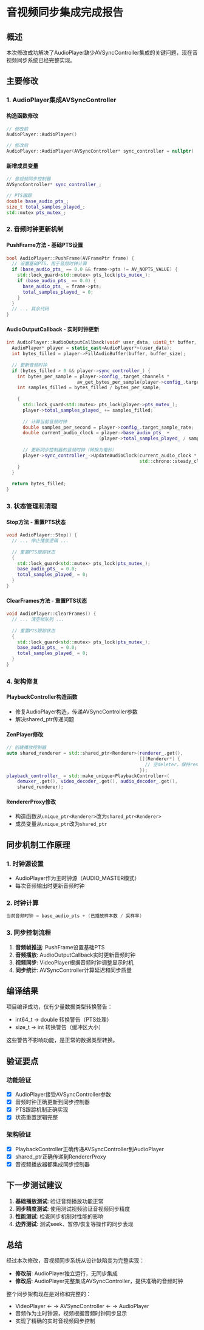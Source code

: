 # 音视频同步集成完成报告

## 概述

本次修改成功解决了AudioPlayer缺少AVSyncController集成的关键问题，现在音视频同步系统已经完整实现。

## 主要修改

### 1. AudioPlayer集成AVSyncController

#### 构造函数修改
```cpp
// 修改前
AudioPlayer::AudioPlayer()

// 修改后  
AudioPlayer::AudioPlayer(AVSyncController* sync_controller = nullptr)
```

#### 新增成员变量
```cpp
// 音视频同步控制器
AVSyncController* sync_controller_;

// PTS跟踪
double base_audio_pts_;
size_t total_samples_played_;
std::mutex pts_mutex_;
```

### 2. 音频时钟更新机制

#### PushFrame方法 - 基础PTS设置
```cpp
bool AudioPlayer::PushFrame(AVFramePtr frame) {
  // 设置基础PTS，用于音频时钟计算
  if (base_audio_pts_ == 0.0 && frame->pts != AV_NOPTS_VALUE) {
    std::lock_guard<std::mutex> pts_lock(pts_mutex_);
    if (base_audio_pts_ == 0.0) {
      base_audio_pts_ = frame->pts;
      total_samples_played_ = 0;
    }
  }
  // ... 其余代码
}
```

#### AudioOutputCallback - 实时时钟更新
```cpp
int AudioPlayer::AudioOutputCallback(void* user_data, uint8_t* buffer, int buffer_size) {
  AudioPlayer* player = static_cast<AudioPlayer*>(user_data);
  int bytes_filled = player->FillAudioBuffer(buffer, buffer_size);
  
  // 更新音频时钟
  if (bytes_filled > 0 && player->sync_controller_) {
    int bytes_per_sample = player->config_.target_channels * 
                          av_get_bytes_per_sample(player->config_.target_format);
    int samples_filled = bytes_filled / bytes_per_sample;
    
    {
      std::lock_guard<std::mutex> pts_lock(player->pts_mutex_);
      player->total_samples_played_ += samples_filled;
      
      // 计算当前音频时钟
      double samples_per_second = player->config_.target_sample_rate;
      double current_audio_clock = player->base_audio_pts_ + 
                                  (player->total_samples_played_ / samples_per_second);
      
      // 更新同步控制器的音频时钟（转换为毫秒）
      player->sync_controller_->UpdateAudioClock(current_audio_clock * 1000.0,
                                                 std::chrono::steady_clock::now());
    }
  }
  
  return bytes_filled;
}
```

### 3. 状态管理和清理

#### Stop方法 - 重置PTS状态
```cpp
void AudioPlayer::Stop() {
  // ... 停止播放逻辑 ...
  
  // 重置PTS跟踪状态
  {
    std::lock_guard<std::mutex> pts_lock(pts_mutex_);
    base_audio_pts_ = 0.0;
    total_samples_played_ = 0;
  }
}
```

#### ClearFrames方法 - 重置PTS状态
```cpp
void AudioPlayer::ClearFrames() {
  // ... 清空帧队列 ...
  
  // 重置PTS跟踪状态
  {
    std::lock_guard<std::mutex> pts_lock(pts_mutex_);
    base_audio_pts_ = 0.0;
    total_samples_played_ = 0;
  }
}
```

### 4. 架构修复

#### PlaybackController构造函数
- 修复AudioPlayer构造，传递AVSyncController参数
- 解决shared_ptr<Renderer>传递问题

#### ZenPlayer修改
```cpp
// 创建播放控制器
auto shared_renderer = std::shared_ptr<Renderer>(renderer_.get(),
                                                 [](Renderer*) {
                                                   // 空deleter，保持renderer_的所有权
                                                 });
playback_controller_ = std::make_unique<PlaybackController>(
    demuxer_.get(), video_decoder_.get(), audio_decoder_.get(),
    shared_renderer);
```

#### RendererProxy修改
- 构造函数从`unique_ptr<Renderer>`改为`shared_ptr<Renderer>`
- 成员变量从`unique_ptr`改为`shared_ptr`

## 同步机制工作原理

### 1. 时钟源设置
- AudioPlayer作为主时钟源（AUDIO_MASTER模式）
- 每次音频输出时更新音频时钟

### 2. 时钟计算
```cpp
当前音频时钟 = base_audio_pts + (已播放样本数 / 采样率)
```

### 3. 同步控制流程
1. **音频帧推送**: PushFrame设置基础PTS
2. **音频播放**: AudioOutputCallback实时更新音频时钟
3. **视频同步**: VideoPlayer根据音频时钟调整显示时机
4. **同步统计**: AVSyncController计算延迟和同步质量

## 编译结果

项目编译成功，仅有少量数据类型转换警告：
- int64_t → double 转换警告（PTS处理）
- size_t → int 转换警告（缓冲区大小）

这些警告不影响功能，是正常的数据类型转换。

## 验证要点

### 功能验证
- [x] AudioPlayer接受AVSyncController参数
- [x] 音频时钟正确更新到同步控制器
- [x] PTS跟踪机制正确实现
- [x] 状态重置逻辑完整

### 架构验证
- [x] PlaybackController正确传递AVSyncController到AudioPlayer
- [x] shared_ptr<Renderer>正确传递到RendererProxy
- [x] 音视频播放器都集成同步控制器

## 下一步测试建议

1. **基础播放测试**: 验证音频播放功能正常
2. **同步精度测试**: 使用测试视频验证音视频同步精度
3. **性能测试**: 检查同步机制对性能的影响
4. **边界测试**: 测试seek、暂停/恢复等操作的同步表现

## 总结

经过本次修改，音视频同步系统从设计缺陷变为完整实现：

- **修改前**: AudioPlayer独立运行，无同步集成
- **修改后**: AudioPlayer完整集成AVSyncController，提供准确的音频时钟

整个同步架构现在是对称和完整的：
- VideoPlayer ← → AVSyncController ← → AudioPlayer
- 音频作为主时钟源，视频根据音频时钟同步显示
- 实现了精确的实时音视频同步控制
